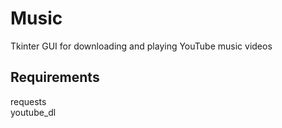 # Music
Tkinter GUI for downloading and playing YouTube music videos

## Requirements
requests  
youtube_dl
